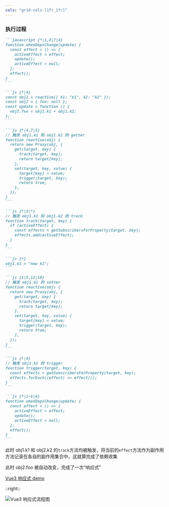 ```yaml
---
cols: "grid-cols-[1fr_1fr]"
---
```


<style>
  .slidev-vclick-hidden {
      display: none;
  }
</style>

### 执行过程

````md magic-move
```javascript {*|1,8|7|4}
function whenDepsChange(update) {
  const effect = () => {
    activeEffect = effect;
    update();
    activeEffect = null;
  };
  effect();
}
```

```js {*|4}
const obj1 = reactive({ k1: "k1", k2: "k2" });
const obj2 = { foo: null };
const update = function () {
  obj2.foo = obj1.k1 + obj1.k2;
};
```

```js {*|4,7|5}
// 触发 obj1.k1 和 obj1.k2 的 getter
function reactive(obj) {
  return new Proxy(obj, {
    get(target, key) {
      track(target, key);
      return target[key];
    },
    set(target, key, value) {
      target[key] = value;
      trigger(target, key);
      return true;
    },
  });
}
```

```js {*|5|*}
// 触发 obj1.k1 和 obj1.k2 的 track
function track(target, key) {
  if (activeEffect) {
    const effects = getSubscribersForProperty(target, key);
    effects.add(activeEffect);
  }
}
```

```js {*}
obj1.k1 = "new k1";
```

```js {1|8,12|10}
// 触发 obj1.k1 的 setter
function reactive(obj) {
  return new Proxy(obj, {
    get(target, key) {
      track(target, key);
      return target[key];
    },
    set(target, key, value) {
      target[key] = value;
      trigger(target, key);
      return true;
    },
  });
}
```

```js {*|4}
// 触发 obj1.k1 的 trigger
function trigger(target, key) {
  const effects = getSubscribersForProperty(target, key);
  effects.forEach((effect) => effect());
}
```

```js {*|2-6|4}
function whenDepsChange(update) {
  const effect = () => {
    activeEffect = effect;
    update();
    activeEffect = null;
  };
  effect();
}
```
````

<div v-click.hide="[12, 21]">
<div v-click="11">
<div v-after.hide="12">

此时 obj1.k1 和 obj2.k2 的`track`方法均被触发，将当前的`effect`方法作为副作用方法记录在各自的副作用集合中，这就算完成了依赖收集

</div>
</div>
<div v-click="21">

此时 obj2.foo 被自动改变，完成了一次“响应式”

[Vue3 响应式 demo](https://codepen.io/mosuzi_/pen/MWRqjGj)

</div>
</div>

::right::

![Vue3 响应式流程图](https://pics.mosuzi.com/blog/vue3-responsive.png!origin)
